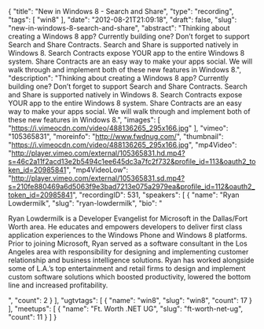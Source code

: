 {
  "title": "New in Windows 8 - Search and Share",
  "type": "recording",
  "tags": [
    "win8"
  ],
  "date": "2012-08-21T21:09:18",
  "draft": false,
  "slug": "new-in-windows-8-search-and-share",
  "abstract": "Thinking about creating a Windows 8 app? Currently building one? Don’t forget to support Search and Share Contracts. Search and Share is supported natively in Windows 8. Search Contracts expose YOUR app to the entire Windows 8 system. Share Contracts are an easy way to make your apps social. We will walk through and implement both of these new features in Windows 8.",
  "description": "Thinking about creating a Windows 8 app? Currently building one? Don’t forget to support Search and Share Contracts. Search and Share is supported natively in Windows 8. Search Contracts expose YOUR app to the entire Windows 8 system. Share Contracts are an easy way to make your apps social. We will walk through and implement both of these new features in Windows 8.",
  "images": [
    "https://i.vimeocdn.com/video/488136265_295x166.jpg"
  ],
  "vimeo": "105365831",
  "moreinfo": "http://www.fwdnug.com/",
  "thumbnail": "https://i.vimeocdn.com/video/488136265_295x166.jpg",
  "mp4Video": "http://player.vimeo.com/external/105365831.hd.mp4?s=46c2a11f2acd13e2b5494c1ee645dc3a7fc2f732&profile_id=113&oauth2_token_id=20985841",
  "mp4VideoLow": "http://player.vimeo.com/external/105365831.sd.mp4?s=210fe880469a6d5063f9e3bad7213e075a2979ea&profile_id=112&oauth2_token_id=20985841",
  "recordingID": 531,
  "speakers": [
    {
      "name": "Ryan Lowdermilk",
      "slug": "ryan-lowdermilk",
      "bio": "<p>Ryan Lowdermilk is a Developer Evangelist for Microsoft in the Dallas/Fort Worth area. He educates and empowers developers to deliver first class application experiences to the Windows Phone and Windows 8 platforms. Prior to joining Microsoft, Ryan served as a software consultant in the Los Angeles area with responsibility for designing and implementing customer relationship and business intelligence solutions. Ryan has worked alongside some of L.A.’s top entertainment and retail firms to design and implement custom software solutions which boosted productivity, lowered the bottom line and increased profitability.</p>",
      "count": 2
    }
  ],
  "ugtvtags": [
    {
      "name": "win8",
      "slug": "win8",
      "count": 17
    }
  ],
  "meetups": [
    {
      "name": "Ft. Worth .NET UG",
      "slug": "ft-worth-net-ug",
      "count": 11
    }
  ]
}